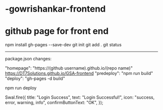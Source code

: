 # -gowrishankar-frontend


# github page for front end 

npm install gh-pages --save-dev
git init 
git add .
git status

******************************************

package.json changes:

"homepage": "https://(github username).github.io/(repo name)"
https://DT7Solutions.github.io/GSA-frontend
"predeploy": "npm run build"
"deploy": "gh-pages -d build"

npm run deploy

<!-- alert  -->
Swal.fire({
        title: "Login Success",
        text: "Login Successful!",
        icon: "success, error, warning, info",
        confirmButtonText: "OK",
    });